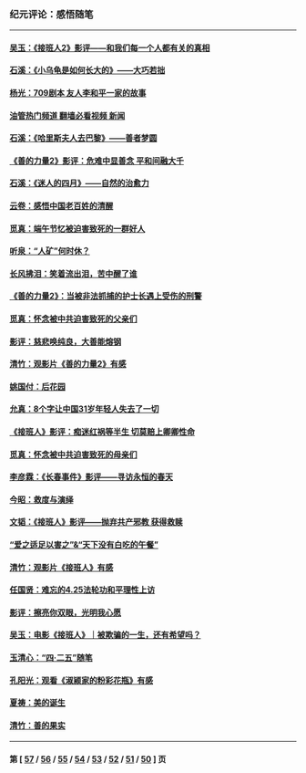 ### 纪元评论：感悟随笔
---
#### [吴玉：《接班人2》影评——和我们每一个人都有关的真相](../../pages/nsc1035/n14041114.md?07310330) 
#### [石溪：《小乌龟是如何长大的》——大巧若拙](../../pages/nsc1035/n14037479.md?07310330) 
#### [杨光：709剧本 友人李和平一家的故事](../../pages/nsc1035/n14032047.md?07310330) 
#### [油管热门频道 翻墙必看视频 新闻](ok?07310330)
#### [石溪：《哈里斯夫人去巴黎》——善者梦圆](../../pages/nsc1035/n14031778.md?07310330) 
#### [《善的力量2》影评：危难中显善念 平和间融大千](../../pages/nsc1035/n14028390.md?07310330) 
#### [石溪：《迷人的四月》——自然的治愈力](../../pages/nsc1035/n14027049.md?07310330) 
#### [云卷：感悟中国老百姓的清醒](../../pages/nsc1035/n14025152.md?07310330) 
#### [觅真：端午节忆被迫害致死的一群好人](../../pages/nsc1035/n14020985.md?07310330) 
#### [听泉：“人矿”何时休？](../../pages/nsc1035/n14016609.md?07310330) 
#### [长风拂泪：笑着流出泪，苦中醒了谁](../../pages/nsc1035/n14016469.md?07310330) 
#### [《善的力量2》：当被非法抓捕的护士长遇上受伤的刑警](../../pages/nsc1035/n14015561.md?07310330) 
#### [觅真：怀念被中共迫害致死的父亲们](../../pages/nsc1035/n14014258.md?07310330) 
#### [影评：慈悲唤纯良，大善能熔钢](../../pages/nsc1035/n14010867.md?07310330) 
#### [清竹：观影片《善的力量2》有感](../../pages/nsc1035/n14010015.md?07310330) 
#### [姚国付：后花园](../../pages/nsc1035/n14005301.md?07310330) 
#### [允真：8个字让中国31岁年轻人失去了一切](../../pages/nsc1035/n13999093.md?07310330) 
#### [《接班人》影评：痴迷红祸等半生 切莫赔上卿卿性命](../../pages/nsc1035/n13998676.md?07310330) 
#### [觅真：怀念被中共迫害致死的母亲们](../../pages/nsc1035/n13997271.md?07310330) 
#### [李彦霖：《长春事件》影评——寻访永恒的春天](../../pages/nsc1035/n13995112.md?07310330) 
#### [今昭：救度与演绎](../../pages/nsc1035/n13992670.md?07310330) 
#### [文韬：《接班人》影评——抛弃共产邪教 获得救赎](../../pages/nsc1035/n13990160.md?07310330) 
#### [“爱之适足以害之”&“天下没有白吃的午餐”](../../pages/nsc1035/n13988391.md?07310330) 
#### [清竹：观影片《接班人》有感](../../pages/nsc1035/n13983561.md?07310330) 
#### [任国贤：难忘的4.25法轮功和平理性上访](../../pages/nsc1035/n13983482.md?07310330) 
#### [影评：擦亮你双眼，光明我心愿](../../pages/nsc1035/n13982333.md?07310330) 
#### [吴玉：电影《接班人》｜被欺骗的一生，还有希望吗？](../../pages/nsc1035/n13981972.md?07310330) 
#### [玉清心：“四·二五”随笔](../../pages/nsc1035/n13978628.md?07310330) 
#### [孔阳光：观看《淑颍家的粉彩花瓶》有感](../../pages/nsc1035/n13967929.md?07310330) 
#### [夏祷：美的诞生](../../pages/nsc1035/n13962321.md?07310330) 
#### [清竹：善的果实](../../pages/nsc1035/n13963980.md?07310330) 

---
#### 第 [ [57](./57.md?07310330) / [56](./56.md?07310330) / [55](./55.md?07310330) / [54](./54.md?07310330) / [53](./53.md?07310330) / [52](./52.md?07310330) / [51](./51.md?07310330) / [50](./50.md?07310330) ] 页
